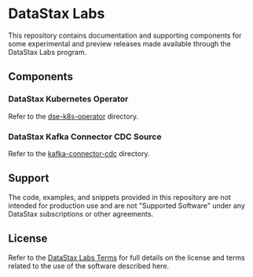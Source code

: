 # DataStax Labs

This repository contains documentation and supporting components for
some experimental and preview releases made available through the
DataStax Labs program.

## Components


### DataStax Kubernetes Operator

Refer to the [dse-k8s-operator](dse-k8s-operator) directory.

### DataStax Kafka Connector CDC Source

Refer to the [kafka-connector-cdc](kafka-connector-cdc) directory.

## Support

The code, examples, and snippets provided in this repository are not
intended for production use and are not "Supported Software" under any
DataStax subscriptions or other agreements.

## License

Refer to the [DataStax Labs Terms][1] for full details on the license
and terms related to the use of the software described here.

[1]: https://www.datastax.com/terms/datastax-labs-terms
